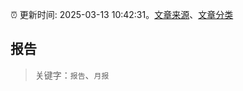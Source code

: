 :alarm_clock: 更新时间: 2025-03-13 10:42:31。[文章来源](/README.md)、[文章分类](/TAGS.md)

## 报告


> 关键字：`报告`、`月报`



